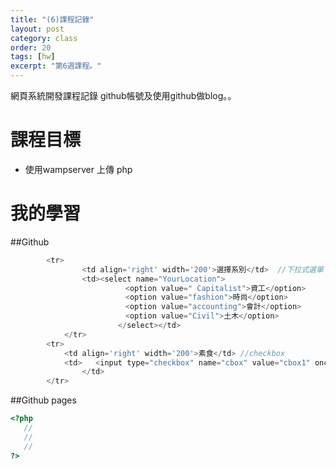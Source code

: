 ```yaml
---
title: "(6)課程記錄"
layout: post
category: class
order: 20
tags: [hw]
excerpt: "第6週課程。"
---
```

網頁系統開發課程記錄
github帳號及使用github做blog。。

# 課程目標
- 使用wampserver 上傳 php

# 我的學習

##Github



```php
        <tr>
                <td align='right' width='200'>選擇系別</td>  //下拉式選單
                <td><select name="YourLocation">    
                        　<option value=" Capitalist">資工</option>
                        　<option value="fashion">時尚</option>
                        　<option value="accounting">會計</option>
                        　<option value="Civil">土木</option>
                        </select></td>
            </tr>
        <tr>
            <td align='right' width='200'>素食</td> //checkbox
            <td>   <input type="checkbox" name="cbox" value="cbox1" onclick="chooseOne(this);">是
                </td>
        </tr>
```
##Github pages

```php
<?php
   //
   //
   //
?>
```


[1]: https://github.com/        "GitHub"
[2]: https://pages.github.com/  "GitHub Pages"
[3]: https://jekyllrb.com/      "Jekyll"
[4]: http://markdown.tw         "Markdown文件"
[5]: http://dillinger.io/       "Dillinger"









